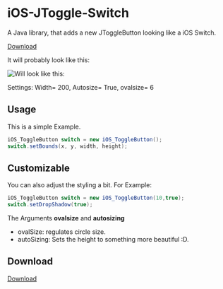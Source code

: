 # iOS-JToggle-Switch
A Java library, that adds a new JToggleButton looking like a iOS Switch.

[Download](https://github.com/Gaareth/iOS-JToggle-Switch/blob/master/iOS-Switch.jar?raw=true)

It will probably look like this: 

![Will look like this:](http://i.imgur.com/lAU664V.gif)


Settings: Width= 200, Autosize= True, ovalsize= 6


## Usage ##

This is a simple Example.

```java
iOS_ToggleButton switch = new iOS_ToggleButton();
switch.setBounds(x, y, width, height);
```

## Customizable ##

You can also adjust the styling a bit.
For Example: 
```java
iOS_ToggleButton switch = new iOS_ToggleButton(10,true); 
switch.setDropShadow(true);
```
The Arguments **ovalsize** and **autosizing** 
* ovalSize: regulates circle size.
* autoSizing: Sets the height to something more beautiful :D.

## Download ##
[Download](https://github.com/Gaareth/iOS-JToggle-Switch/blob/master/iOS-Switch.jar?raw=true)

